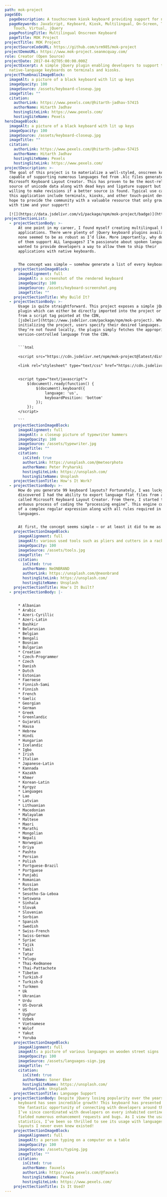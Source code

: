 ```yaml
---
path: mok-project
pageSEO:
  pageDescription: A touchscreen kiosk keyboard providing support for nearly 100 languages!
  pageKeywords: JavaScript, Keyboard, Kiosk, Multilingual, On-Screen, Terminal,
    Touch, Virtual, jQuery
  pagePostingTitle: Multilingual Onscreen Keyboard
  pageTitle: MOK Project
projectTitle: MOK Project
projectSourceCodeURL: https://github.com/srm985/mok-project
projectDemoURL: https://www.mok-project.seanmcquay.com/
role: Creator (Open Source)
projectDate: 2017-04-02T05:00:00.000Z
projectExcerpt: A simple jQuery plugin enabling developers to support their
  native-language keyboards on terminals and kiosks.
projectThumbnailImageBlock:
  imageAlt: a picture of a black keyboard with lit up keys
  imageOpacity: 100
  imageSource: /assets/keyboard-closeup.jpg
  imageTitle: ""
  citation:
    authorLink: https://www.pexels.com/@hitarth-jadhav-57415
    authorName: Hitarth Jadhav
    hostingSiteLink: https://www.pexels.com/
    hostingSiteName: Pexels
heroImageBlock:
  imageAlt: a picture of a black keyboard with lit up keys
  imageOpacity: 100
  imageSource: /assets/keyboard-closeup.jpg
  imageTitle: ""
  citation:
    authorLink: https://www.pexels.com/@hitarth-jadhav-57415
    authorName: Hitarth Jadhav
    hostingSiteName: Pexels
    hostingSiteLink: https://www.pexels.com/
projectDescription: >-
  The goal of this project is to materialize a well-styled, onscreen keyboard
  capable of supporting numerous languages fed from .klc files generated by
  Microsoft Keyboard Layout Creator. This has proven to be the most-reliable
  source of unicode data along with dead keys and ligature support but I am
  willing to make revisions if a better source is found. Typical use cases for
  this application include terminals, kiosks, and other touch-point devices. I
  hope to provide the community with a valuable resource that only grows better
  with time and your support!  

  [![](https://data.jsdelivr.com/v1/package/npm/mok-project/badge)](https://www.jsdelivr.com/package/npm/mok-project)
projectSectionList:
  - projectSectionBody: >-
      At one point in my career, I found myself creating multilingual kiosk
      applications. There were plenty of jQuery keyboard plugins available, but
      none seemed to be as robust as I’d like. More importantly, why don’t any
      of them support ALL languages? I’m passionate about spoken languages and
      wanted to provide developers a way to allow them to ship their
      applications with native keyboards. 


      The concept was simple – somehow generate a list of every keyboard layout and write some logic to parse and display it.
    projectSectionImageBlock:
      imageAlignment: full
      imageAlt: a screenshot of the rendered keyboard
      imageOpacity: 100
      imageSource: /assets/keyboard-screenshot.png
      imageTitle: ""
    projectSectionTitle: Why Build It?
  - projectSectionBody: >-
      Usage is quite straightforward. This project exposes a simple jQuery
      plugin which can either be directly imported into the project or served
      from a script tag pointed at the CDN,
      [jsDelivr](https://www.jsdelivr.com/package/npm/mok-project). When
      initializing the project, users specify their desired languages. If
      they’re not found locally, the plugin simply fetches the appropriate
      version-controlled language from the CDN.


      ```html

      <script src="https://cdn.jsdelivr.net/npm/mok-project@latest/dist/main.js"></script>

      <link rel="stylesheet" type="text/css" href="https://cdn.jsdelivr.net/npm/mok-project@latest/dist/styles.css">


      <script type="text/javascript">
          $(document).ready(function() {
              $(document).keyboard({
                  language: 'us',
                  keyboardPosition: 'bottom'
              });
          });
      </script>

      ```
    projectSectionImageBlock:
      imageAlignment: full
      imageAlt: a closeup picture of typewriter hammers
      imageOpacity: 100
      imageSource: /assets/typewriter.jpg
      imageTitle: ""
      citation:
        isCited: true
        authorLink: https://unsplash.com/@meteorphoto
        authorName: Peter Pryharski
        hostingSiteLink: https://unsplash.com/
        hostingSiteName: Unsplash
    projectSectionTitle: How's It Work?
  - projectSectionBody: >-
      How do you generate 99 keyboard layouts? Fortunately, I was lucky. I
      discovered I had the ability to export language flat files from a utility
      called Microsoft Keyboard Layout Creator. From there, I started the
      arduous process of coding the “processing engine”. This engine consisted
      of a complex regular expression along with all rules required in written
      languages. 


      At first, the concept seems simple – or at least it did to me as an English speaker. The user touches a key and we write that to the focused field. Simple enough… I quickly discovered previously-unknown words such as *ligature* and *deadkeys*. These required the plugin to watch for, and interpret, combinations of keys such as ``a + ` = à`` or `a + e = æ`.
    projectSectionImageBlock:
      imageAlignment: full
      imageAlt: various used tools such as pliers and cutters in a rack
      imageOpacity: 100
      imageSource: /assets/tools.jpg
      imageTitle: ""
      citation:
        isCited: true
        authorName: NeONBRAND
        authorLink: https://unsplash.com/@neonbrand
        hostingSiteLink: https://unsplash.com/
        hostingSiteName: Unsplash
    projectSectionTitle: How's It Built?
  - projectSectionBody: |-
      

      * Albanian
      * Arabic
      * Azeri-Cyrillic
      * Azeri-Latin
      * Bashkir
      * Belarusian
      * Belgian
      * Bengali
      * Bosnian
      * Bulgarian
      * Croatian
      * Czech-Programmer
      * Czech
      * Danish
      * Dutch
      * Estonian
      * Faeroese
      * Finnish-Sami
      * Finnish
      * French
      * Gaelic
      * Georgian
      * German
      * Greek
      * Greenlandic
      * Gujarati
      * Hausa
      * Hebrew
      * Hindi
      * Hungarian
      * Icelandic
      * Igbo
      * Irish
      * Italian
      * Japanese-Latin
      * Kannada
      * Kazakh
      * Khmer
      * Korean-Latin
      * Kyrgyz
      * Languages
      * Lao
      * Latvian
      * Lithuanian
      * Macedonian
      * Malayalam
      * Maltese
      * Maori
      * Marathi
      * Mongolian
      * Nepali
      * Norwegian
      * Oriya
      * Pashto
      * Persian
      * Polish
      * Portguese-Brazil
      * Portguese
      * Punjabi
      * Romanian
      * Russian
      * Serbian
      * Sesotho-Sa-Leboa
      * Setswana
      * Sinhala
      * Slovak
      * Slovenian
      * Sorbian
      * Spanish
      * Swedish
      * Swiss-French
      * Swiss-German
      * Syriac
      * Tajik
      * Tamil
      * Tatar
      * Telugu
      * Thai-Kedmanee
      * Thai-Pattachote
      * Tibetan
      * Turkish-F
      * Turkish-Q
      * Turkmen
      * Uk
      * Ukranian
      * Urdu
      * US-Dvorak
      * US
      * Uyghur
      * Uzbek
      * Vietnamese
      * Wolof
      * Yakut
      * Yoruba
    projectSectionImageBlock:
      imageAlignment: full
      imageAlt: a picture of various languages on wooden street signs
      imageOpacity: 100
      imageSource: /assets/languages-sign.jpg
      imageTitle: ""
      citation:
        isCited: true
        authorName: Soner Eker
        hostingSiteName: https://unsplash.com/
        authorLink: Unsplash
    projectSectionTitle: Language Support
  - projectSectionBody: Despite jQuery losing popularity over the years, this
      keyboard has seen incredible growth! This keyboard has presented me with
      the fantastic opportunity of connecting with developers around the world.
      I’ve since coordinated with developers on every inhabited continent. I’ve
      fielded numerous enhancement requests and bugs. As I view the usage
      statistics, I’ve been so thrilled to see its usage with languages and
      layouts I never even knew existed!
    projectSectionImageBlock:
      imageAlignment: full
      imageAlt: a person typing on a computer on a table
      imageOpacity: 100
      imageSource: /assets/typing.jpg
      imageTitle: ""
      citation:
        isCited: true
        authorName: fauxels
        authorLink: https://www.pexels.com/@fauxels
        hostingSiteName: Pexels
        hostingSiteLink: https://www.pexels.com/
    projectSectionTitle: Is It Used?
---
```

